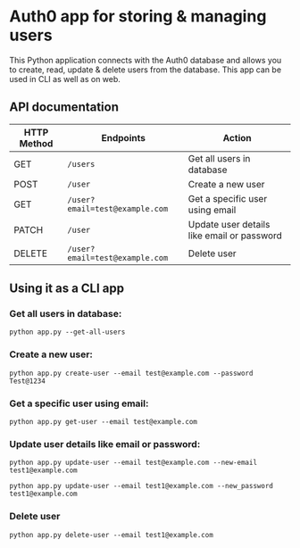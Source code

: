 # Auth0 app for storing & managing users


This Python application connects with the Auth0 database and allows you to create, read, update 
& delete users from the database. This app can be used in CLI as well as on web. 

## API documentation

| HTTP Method | Endpoints                      | Action                                     |
|-------------|--------------------------------|--------------------------------------------|
| GET         | `/users`                       | Get all users in database                  |
| POST        | `/user`                        | Create a new user                          |
| GET         | `/user?email=test@example.com` | Get a specific user using email            |
| PATCH       | `/user`                        | Update user details like email or password |
| DELETE      | `/user?email=test@example.com` | Delete user                                |


## Using it as a CLI app

### Get all users in database:

    python app.py --get-all-users

### Create a new user:
    
    python app.py create-user --email test@example.com --password Test@1234

### Get a specific user using email:

    python app.py get-user --email test@example.com

### Update user details like email or password:

    python app.py update-user --email test@example.com --new-email test1@example.com

    python app.py update-user --email test1@example.com --new_password test1@example.com

### Delete user

    python app.py delete-user --email test1@example.com



